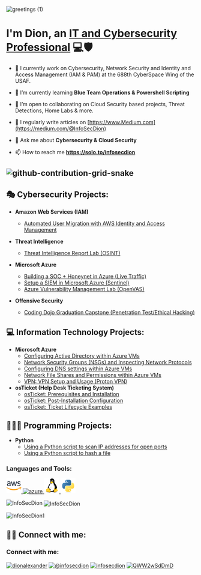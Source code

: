 ![greetings (1)](https://user-images.githubusercontent.com/109401839/212478916-224c7588-ae9d-41bf-ad0f-228ab2e0d110.gif)

<h1>I'm Dion, an <a href="https://www.linkedin.com/in/dion-alexander-682b04233/">IT and Cybersecurity Professional</a> 💻🛡</h1>

- 🤺 I currently work on Cybersecurity, Network Security and Identity and Access Management (IAM & PAM) at the 688th CyberSpace Wing of the USAF.

- 🧠 I’m currently learning **Blue Team Operations & Powershell Scripting**

- 🤝 I’m open to collaborating on Cloud Security based projects, Threat Detections, Home Labs & more.

- 📝 I regularly write articles on [https://www.Medium.com](https://medium.com/@InfoSecDion)

- 💬 Ask me about **Cybersecurity & Cloud Security**

- 📫 How to reach me **https://solo.to/infosecdion**

![github-contribution-grid-snake](https://user-images.githubusercontent.com/109401839/212478926-900d4c1f-7cc6-4334-a601-523e4f7c5a62.svg)
---

<h2>🎭 Cybersecurity Projects:</h2>

- <b>Amazon Web Services (IAM)</b>
  - [Automated User Migration with AWS Identity and Access Management](https://github.com/InfoSecDion/AWS-IAM)
    

- <b>Threat Intelligence</b>
  - [Threat Intelligence Report Lab (OSINT)](https://github.com/InfoSecDion/Threat-Intel)

- <b>Microsoft Azure</b>
  - [Building a SOC + Honeynet in Azure (Live Traffic)](https://github.com/InfoSecDion/Building-a-SOC-Honeynet-in-Azure-Live-Traffic-)                        
  - [Setup a SIEM in Microsoft Azure (Sentinel)](https://github.com/InfoSecDion/Setup-a-SIEM-in-Microsoft-Azure-Sentinel-)
  - [Azure Vulnerability Management Lab (OpenVAS)](https://github.com/InfoSecDion/OpenVAS)
 
- <b>Offensive Security</b>
  - [Coding Dojo Graduation Capstone (Penetration Test/Ethical Hacking)](https://github.com/InfoSecDion/Ethical-Hacking-Lab-Final-Exam)

<h2>💻 Information Technology Projects:</h2>

- <b>Microsoft Azure</b>
  - [Configuring Active Directory within Azure VMs](https://github.com/InfoSecDion/Configuring-Active-Directory-with-Azure-VM-s)
  - [Network Security Groups (NSGs) and Inspecting Network Protocols](https://github.com/InfoSecDion/Network-Security-Groups-and-inspecting-traffic-between-Azure-Virtual-Machines-NSG-s-)
  - [Configuring DNS settings within Azure VMs](https://github.com/InfoSecDion/Configuring-DNS-settings-within-Azure)
  - [Network File Shares and Permissions within Azure VMs](https://github.com/InfoSecDion/Network-file-shares-and-positions-within-Azure-VMs)
  - [VPN: VPN Setup and Usage (Proton VPN)](https://github.com/InfoSecDion/VPN-setup)
- <b>osTicket (Help Desk Ticketing System)</b>
  - [osTicket: Prerequisites and Installation](https://github.com/InfoSecDion/osTicket-Prerequisites-and-Installation)
  - [osTicket: Post-Installation Configuration](https://github.com/InfoSecDion/Post-installation-configuration)
  - [osTicket: Ticket Lifecycle Examples](https://github.com/InfoSecDion/Ticket-life-cycle-examples)
    
<h2>👨🏾‍💻 Programming Projects:</h2>

- <b>Python</b>
  - [Using a Python script to scan IP addresses for open ports](https://github.com/InfoSecDion/Python-port-scanner)
  - [Using a Python script to hash a file](https://github.com/InfoSecDion/File-hash)




<h3 align="left">Languages and Tools:</h3>
<p <p align="left"> <a href="https://aws.amazon.com" target="_blank" rel="noreferrer"> <img src="https://raw.githubusercontent.com/devicons/devicon/master/icons/amazonwebservices/amazonwebservices-original-wordmark.svg" alt="aws" width="40" height="40"/>  </a> <a href="https://azure.microsoft.com/en-in/" target="_blank" rel="noreferrer"> <img src="https://www.vectorlogo.zone/logos/microsoft_azure/microsoft_azure-icon.svg" alt="azure" width="40" height="40"/> </a> <a href="https://www.linux.org/" target="_blank" rel="noreferrer"> <img src="https://raw.githubusercontent.com/devicons/devicon/master/icons/linux/linux-original.svg" alt="linux" width="40" height="40"/> </a> <a href="https://www.python.org" target="_blank" rel="noreferrer"> <img src="https://raw.githubusercontent.com/devicons/devicon/master/icons/python/python-original.svg" alt="python" width="40" height="40"/> </a> </p>

<p><img align="left" src="https://github-readme-stats.vercel.app/api/top-langs?username=InfoSecDion&show_icons=true&locale=en&layout=compact" alt="InfoSecDion" /></p>

<p>&nbsp;<img align="center" src="https://github-readme-stats.vercel.app/api?username=InfoSecDion&show_icons=true&locale=en" alt="InfoSecDion" /></p>

<p><img align="center" src="https://github-readme-streak-stats.herokuapp.com/?user=InfoSecDion&" alt="InfoSecDion1" /></p>



<h2>🤳🏾 Connect with me:</h2>

<h3 align="left">Connect with me:</h3>
<p align="left">
<a href="https://linkedin.com/in/infosecdion" target="blank"><img align="center" src="https://raw.githubusercontent.com/rahuldkjain/github-profile-readme-generator/master/src/images/icons/Social/linked-in-alt.svg" alt="dionalexander" height="30" width="40" /></a>
<a href="https://hashnode.com/@infosecdion" target="blank"><img align="center" src="https://raw.githubusercontent.com/rahuldkjain/github-profile-readme-generator/master/src/images/icons/Social/hashnode.svg" alt="@infosecdion" height="30" width="40" /></a>
<a href="https://www.youtube.com/c/" target="blank"><img align="center" src="https://raw.githubusercontent.com/rahuldkjain/github-profile-readme-generator/master/src/images/icons/Social/youtube.svg" alt="infosecdion" height="30" width="40" /></a>
<a href="https://discord.gg/QWW2wSdDmD" target="blank"><img align="center" src="https://raw.githubusercontent.com/rahuldkjain/github-profile-readme-generator/master/src/images/icons/Social/discord.svg" alt="QWW2wSdDmD" height="30" width="40" /></a>
</p>

